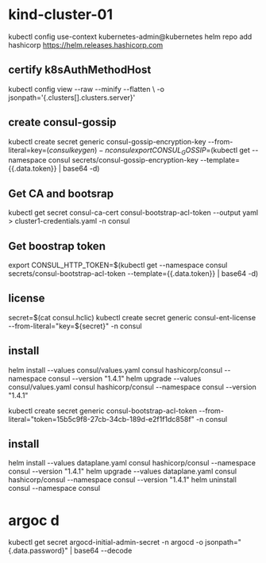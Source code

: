 # kind-cluster-01

kubectl config use-context kubernetes-admin@kubernetes
helm repo add hashicorp https://helm.releases.hashicorp.com

## certify k8sAuthMethodHost
kubectl config view --raw --minify --flatten \ -o jsonpath='{.clusters[].clusters.server}'

## create consul-gossip

kubectl create secret generic consul-gossip-encryption-key --from-literal=key=$(consul keygen) -n consul
export CONSUL_GOSSIP=$(kubectl get --namespace consul secrets/consul-gossip-encryption-key --template={{.data.token}} | base64 -d)

## Get CA and bootsrap 
kubectl get secret consul-ca-cert consul-bootstrap-acl-token --output yaml > cluster1-credentials.yaml -n consul

## Get boostrap token
export CONSUL_HTTP_TOKEN=$(kubectl get --namespace consul secrets/consul-bootstrap-acl-token --template={{.data.token}} | base64 -d)

## license 
secret=$(cat consul.hclic)
kubectl create secret generic consul-ent-license --from-literal="key=${secret}" -n consul

## install 
helm install --values consul/values.yaml consul hashicorp/consul --namespace consul --version "1.4.1"
helm upgrade --values consul/values.yaml consul hashicorp/consul --namespace consul --version "1.4.1"

kubectl create secret generic consul-bootstrap-acl-token --from-literal="token=15b5c9f8-27cb-34cb-189d-e2f1f1dc858f" -n consul 


## install 
helm install --values dataplane.yaml consul hashicorp/consul --namespace consul --version "1.4.1"
helm upgrade --values dataplane.yaml consul hashicorp/consul --namespace consul --version "1.4.1"
helm uninstall consul --namespace consul 

# argoc d 

kubectl get secret argocd-initial-admin-secret -n argocd -o jsonpath="{.data.password}" | base64 --decode
